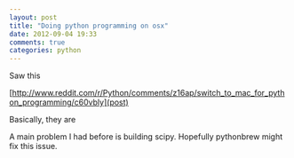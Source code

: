 ```yaml
---
layout: post
title: "Doing python programming on osx"
date: 2012-09-04 19:33
comments: true
categories: python
---
```


Saw this 

[http://www.reddit.com/r/Python/comments/z16ap/switch_to_mac_for_python_programming/c60vbly](post)


Basically, they are


A main problem I had before is building scipy. Hopefully pythonbrew might fix this issue.

